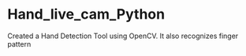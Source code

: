 # Hand_live_cam_Python
Created a Hand Detection Tool using OpenCV. It also recognizes finger pattern
